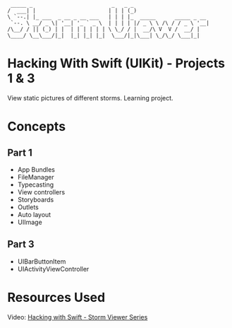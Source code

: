 ```
 _____ _                         _   _ _                        
/  ___| |                       | | | (_)                       
\ `--.| |_ ___  _ __ _ __ ___   | | | |_  _____      _____ _ __ 
 `--. \ __/ _ \| '__| '_ ` _ \  | | | | |/ _ \ \ /\ / / _ \ '__|
/\__/ / || (_) | |  | | | | | | \ \_/ / |  __/\ V  V /  __/ |   
\____/ \__\___/|_|  |_| |_| |_|  \___/|_|\___| \_/\_/ \___|_|   
```

#  Hacking With Swift (UIKit) - Projects 1 & 3

View static pictures of different storms. Learning project.

# Concepts

## Part 1
- App Bundles
- FileManager
- Typecasting
- View controllers
- Storyboards
- Outlets
- Auto layout 
- UIImage

## Part 3
- UIBarButtonItem
- UIActivityViewController

# Resources Used

Video: [Hacking with Swift - Storm Viewer Series](https://youtu.be/_bjMK-c1EV8)
